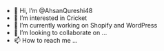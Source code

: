 - 👋 Hi, I’m @AhsanQureshi48
- 👀 I’m interested in Cricket
- 🌱 I’m currently working on Shopify and WordPress
- 💞️ I’m looking to collaborate on ...
- 📫 How to reach me ...

<!---
AhsanQureshi48/AhsanQureshi48 is a ✨ special ✨ repository because its `README.md` (this file) appears on your GitHub profile.
You can click the Preview link to take a look at your changes.
--->
